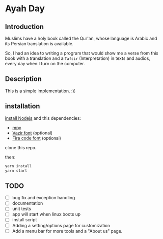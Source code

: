 # Ayah Day

## Introduction

Muslims have a holy book called the Qur'an, whose language is Arabic and its
Persian translation is available.

So, I had an idea to writing a program that would show me a verse from this
book with a translation and a `Tafsir` (Interpretation) in texts and audios,
every day when I turn on the computer.

## Description

This is a simple implementation. :))

## installation

[install Nodejs](https://nodejs.org/en/download/package-manager/) and this dependencies:
* [mpv](https://mpv.io/installation/)
* [Vazir font](https://github.com/rastikerdar/vazir-font) (optional)
* [Fira code font](https://github-wiki-see.page/m/tonsky/FiraCode/wiki/Installing) (optional)

clone this repo.

then:

```bash
yarn install
yarn start
```

## TODO

* [ ] bug fix and exception handling
* [ ] documentation
* [ ] unit tests
* [ ] app will start when linux boots up
* [ ] install script
* [ ] Adding a setting/options page for customization
* [ ] Add a menu bar for more tools and a "About us" page.

